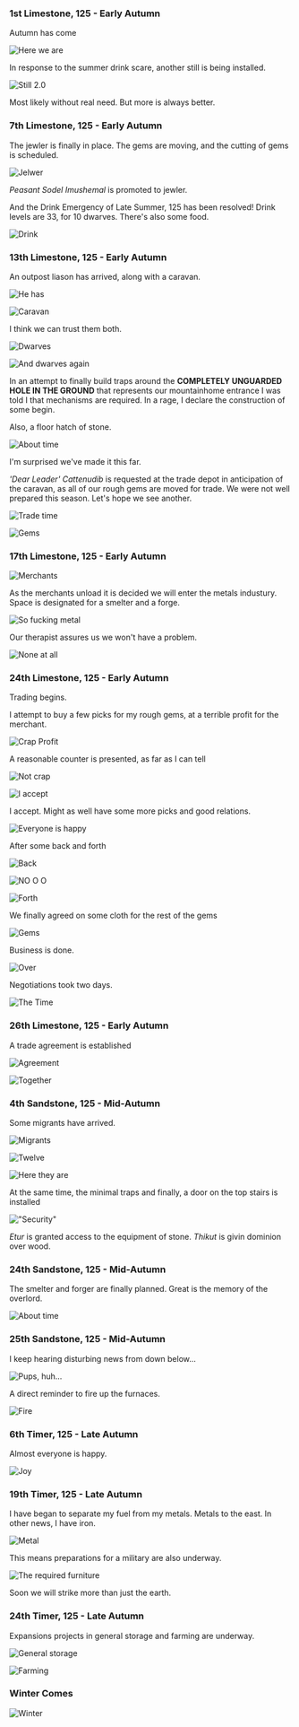 ### 1st Limestone, 125 - Early Autumn

Autumn has come

![Here we are](http://pixxx.wtf.cat/image/1z341B0F3u3v/Image%202014-07-30%20at%204.02.27%20AM.png)

In response to the summer drink scare, another still is being installed.

![Still 2.0](http://pixxx.wtf.cat/image/1X3c3D311p00/Image%202014-07-30%20at%204.03.10%20AM.png)

Most likely without real need. But more is always better.

### 7th Limestone, 125 - Early Autumn

The jewler is finally in place. The gems are moving, and the cutting of gems is scheduled.

![Jelwer](http://pixxx.wtf.cat/image/3h3o180Q3h0Z/Image%202014-07-30%20at%204.09.04%20AM.png)

*Peasant Sodel Imushemal* is promoted to jewler.

And the Drink Emergency of Late Summer, 125 has been resolved! Drink levels are 33, for 10 dwarves.
There's also some food.

![Drink](http://pixxx.wtf.cat/image/2L0e1w302A2A/Image%202014-07-30%20at%204.10.34%20AM.png)

### 13th Limestone, 125 - Early Autumn

An outpost liason has arrived, along with a caravan.

![He has](http://pixxx.wtf.cat/image/2s3R0y0X2S46/Image%202014-07-30%20at%204.16.38%20AM.png)

![Caravan](http://pixxx.wtf.cat/image/3414270Q2x1X/Image%202014-07-30%20at%204.18.50%20AM.png)

I think we can trust them both.

![Dwarves](http://pixxx.wtf.cat/image/040i2L0I1R3Z/Image%202014-07-30%20at%204.17.47%20AM.png)

![And dwarves again](http://pixxx.wtf.cat/image/2f2p010V3P2r/Image%202014-07-30%20at%204.19.56%20AM.png)

In an attempt to finally build traps around the **COMPLETELY UNGUARDED HOLE IN THE GROUND** that represents our
mountainhome entrance I was told I that mechanisms are required. In a rage, I declare the construction of some begin.

Also, a floor hatch of stone.

![About time](http://pixxx.wtf.cat/image/1R0D3x2w440G/Image%202014-08-01%20at%201.36.24%20AM.png)

I'm surprised we've made it this far.

*'Dear Leader' Cattenudib* is requested at the trade depot in anticipation of the caravan, as all of our rough gems
are moved for trade. We were not well prepared this season. Let's hope we see another.

![Trade time](http://pixxx.wtf.cat/image/2T1w3M302G05/Image%202014-08-01%20at%201.39.23%20AM.png)

![Gems](http://pixxx.wtf.cat/image/281k0g09001P/Image%202014-08-01%20at%201.38.44%20AM.png)

### 17th Limestone, 125 - Early Autumn

![Merchants](http://pixxx.wtf.cat/image/0o362J2K1e0m/Image%202014-08-01%20at%201.45.43%20AM.png)

As the merchants unload it is decided we will enter the metals industury. Space is designated for a smelter
and a forge.

![So fucking metal](http://pixxx.wtf.cat/image/0P1K2020310O/Image%202014-08-01%20at%201.43.39%20AM.png)

Our therapist assures us we won't have a problem.

![None at all](http://pixxx.wtf.cat/image/0z1N0r3M0p3Q/Image%202014-08-01%20at%201.44.39%20AM.png)

### 24th Limestone, 125 - Early Autumn

Trading begins.

I attempt to buy a few picks for my rough gems, at a terrible profit for the merchant.

![Crap Profit](http://pixxx.wtf.cat/image/0N3Q3f0i3t0r/Image%202014-08-01%20at%201.57.47%20AM.png)

A reasonable counter is presented, as far as I can tell

![Not crap](http://pixxx.wtf.cat/image/1H3r022w0o3D/Image%202014-08-01%20at%201.58.16%20AM.png)

![I accept](http://pixxx.wtf.cat/image/3t2K250R100P/Image%202014-08-01%20at%201.58.27%20AM.png)

I accept. Might as well have some more picks and good relations.

![Everyone is happy](http://pixxx.wtf.cat/image/1t01082D2S09/Image%202014-08-01%20at%202.01.09%20AM.png)

After some back and forth

![Back](http://f.cl.ly/items/0W3b2b2x2W3W152C403D/Image%202014-08-01%20at%202.02.04%20AM.png)

![NO O O](http://f.cl.ly/items/0y1k3O3n2E04453Z3F2H/Image%202014-08-01%20at%202.02.25%20AM.png)

![Forth](http://f.cl.ly/items/2P2q3j2A0d1y3y2l1D33/Image%202014-08-01%20at%202.02.46%20AM.png)

We finally agreed on some cloth for the rest of the gems

![Gems](http://f.cl.ly/items/2q3Q0U0y1W3k2U1Z232E/Image%202014-08-01%20at%202.02.58%20AM.png)

Business is done.

![Over](http://pixxx.wtf.cat/image/2U0747401f19/Image%202014-08-01%20at%202.05.05%20AM.png)

Negotiations took two days.

![The Time](http://pixxx.wtf.cat/image/3a3505451D2P/Image%202014-08-01%20at%202.06.11%20AM.png)

### 26th Limestone, 125 - Early Autumn

A trade agreement is established

![Agreement](http://f.cl.ly/items/3u3T2r0C1U3J1l0A2V2L/Image%202014-08-01%20at%202.09.30%20AM.png)

![Together](http://pixxx.wtf.cat/image/1g27190t3B0r/Image%202014-08-01%20at%202.10.43%20AM.png)

### 4th Sandstone, 125 - Mid-Autumn

Some migrants have arrived.

![Migrants](http://pixxx.wtf.cat/image/000G24271p3r/Image%202014-08-01%20at%202.13.56%20AM.png)

![Twelve](http://pixxx.wtf.cat/image/3J3w1U1p3i00/Image%202014-08-01%20at%202.15.17%20AM.png)

![Here they are](http://pixxx.wtf.cat/image/0n1q1o0m2w3U/Image%202014-08-01%20at%202.17.58%20AM.png)

At the same time, the minimal traps and finally, a door on the top stairs is installed

!["Security"](http://pixxx.wtf.cat/image/1R2x3B0h383E/Image%202014-08-01%20at%202.16.02%20AM.png)

*Etur* is granted access to the equipment of stone. *Thikut* is givin dominion over wood.

### 24th Sandstone, 125 - Mid-Autumn

The smelter and forger are finally planned. Great is the memory of the overlord.

![About time](http://pixxx.wtf.cat/image/1m431D3j2N2q/Image%202014-08-01%20at%202.46.59%20AM.png)

### 25th Sandstone, 125 - Mid-Autumn

I keep hearing disturbing news from down below...

![Pups, huh...](http://pixxx.wtf.cat/image/1j0t2B25402a/Image%202014-08-01%20at%202.48.10%20AM.png)

A direct reminder to fire up the furnaces.

![Fire](http://pixxx.wtf.cat/image/1I2i0m1x082m/Image%202014-08-01%20at%202.50.13%20AM.png)

### 6th Timer, 125 - Late Autumn

Almost everyone is happy.

![Joy](http://pixxx.wtf.cat/image/3X431t2c1w33/Image%202014-08-01%20at%202.53.49%20AM.png)

### 19th Timer, 125 - Late Autumn

I have began to separate my fuel from my metals. Metals to the east.
In other news, I have iron.

![Metal](http://pixxx.wtf.cat/image/2x0r2p2J1g3b/Image%202014-08-01%20at%202.59.19%20AM.png)

This means preparations for a military are also underway.

![The required furniture](http://pixxx.wtf.cat/image/420W1N461d1v/Image%202014-08-01%20at%203.01.25%20AM.png)

Soon we will strike more than just the earth.

### 24th Timer, 125 - Late Autumn

Expansions projects in general storage and farming are underway.

![General storage](http://pixxx.wtf.cat/image/3P3j0W0r0h13/Image%202014-08-01%20at%203.03.51%20AM.png)

![Farming](http://pixxx.wtf.cat/image/0r331f2s3M3S/Image%202014-08-01%20at%203.04.47%20AM.png)

### Winter Comes

![Winter](http://pixxx.wtf.cat/image/442O1u3C2R3F/Image%202014-08-01%20at%203.07.40%20AM.png)
